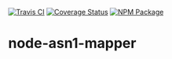 [![Travis CI](https://img.shields.io/travis/atesgoral/node-asn1-mapper.svg)](https://travis-ci.org/atesgoral/node-asn1-mapper)
[![Coverage Status](https://img.shields.io/coveralls/atesgoral/node-asn1-mapper.svg)](https://coveralls.io/github/atesgoral/node-asn1-mapper?branch=master)
[![NPM Package](https://img.shields.io/npm/v/asn1-mapper.svg)](https://www.npmjs.com/package/asn1-mapper)

# node-asn1-mapper
